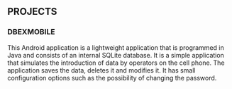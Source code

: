 ## PROJECTS


### DBEXMOBILE

This Android application is a lightweight application that is programmed in Java and consists of an internal SQLite database. It is a simple application that simulates the introduction of data by operators on the cell phone. The application saves the data, deletes it and modifies it. It has small configuration options such as the possibility of changing the password.
